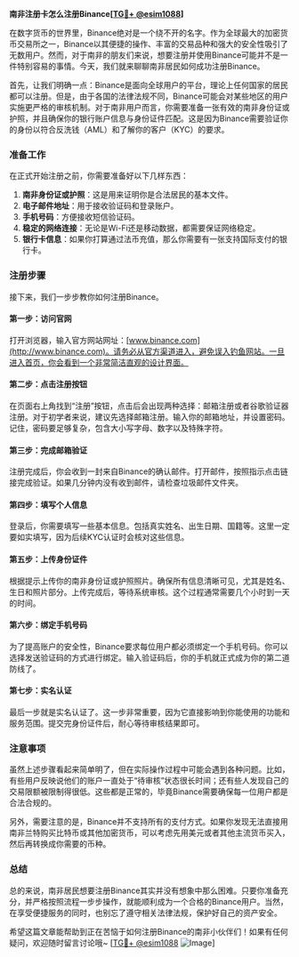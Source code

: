 **南非注册卡怎么注册Binance[[TG💪+ @esim1088](https://t.me/s/esim1088)]**

在数字货币的世界里，Binance绝对是一个绕不开的名字。作为全球最大的加密货币交易所之一，Binance以其便捷的操作、丰富的交易品种和强大的安全性吸引了无数用户。然而，对于南非的朋友们来说，想要注册并使用Binance可能并不是一件特别容易的事情。今天，我们就来聊聊南非居民如何成功注册Binance。

首先，让我们明确一点：Binance是面向全球用户的平台，理论上任何国家的居民都可以注册。但是，由于各国的法律法规不同，Binance可能会对某些地区的用户实施更严格的审核机制。对于南非用户而言，你需要准备一张有效的南非身份证或护照，并且确保你的银行账户信息与身份证件匹配。这是因为Binance需要验证你的身份以符合反洗钱（AML）和了解你的客户（KYC）的要求。

### 准备工作

在正式开始注册之前，你需要准备好以下几样东西：

1. **南非身份证或护照**：这是用来证明你是合法居民的基本文件。
2. **电子邮件地址**：用于接收验证码和登录账户。
3. **手机号码**：方便接收短信验证码。
4. **稳定的网络连接**：无论是Wi-Fi还是移动数据，都需要保证网络稳定。
5. **银行卡信息**：如果你打算通过法币充值，那么你需要有一张支持国际支付的银行卡。

### 注册步骤

接下来，我们一步步教你如何注册Binance。

#### 第一步：访问官网

打开浏览器，输入官方网站网址：[www.binance.com](http://www.binance.com)。请务必从官方渠道进入，避免误入钓鱼网站。一旦进入首页，你会看到一个非常简洁直观的设计界面。

#### 第二步：点击注册按钮

在页面右上角找到“注册”按钮，点击后会出现两种选择：邮箱注册或者谷歌验证器注册。对于初学者来说，建议先选择邮箱注册。输入你的邮箱地址，并设置密码。记住，密码要足够复杂，包含大小写字母、数字以及特殊字符。

#### 第三步：完成邮箱验证

注册完成后，你会收到一封来自Binance的确认邮件。打开邮件，按照指示点击链接完成验证。如果几分钟内没有收到邮件，请检查垃圾邮件文件夹。

#### 第四步：填写个人信息

登录后，你需要填写一些基本信息。包括真实姓名、出生日期、国籍等。这里一定要如实填写，因为后续KYC认证时会核对这些信息。

#### 第五步：上传身份证件

根据提示上传你的南非身份证或护照照片。确保所有信息清晰可见，尤其是姓名、生日和照片部分。上传完成后，等待系统审核。这个过程通常需要几个小时到一天的时间。

#### 第六步：绑定手机号码

为了提高账户的安全性，Binance要求每位用户都必须绑定一个手机号码。你可以选择发送验证码的方式进行绑定。输入验证码后，你的手机就正式成为你的第二道防线了。

#### 第七步：实名认证

最后一步就是实名认证了。这一步非常重要，因为它直接影响到你能使用的功能和服务范围。提交完身份证件后，耐心等待审核结果即可。

### 注意事项

虽然上述步骤看起来简单明了，但在实际操作过程中可能会遇到各种问题。比如，有些用户反映说他们的账户一直处于“待审核”状态很长时间；还有些人发现自己的交易限额被限制得很低。这些都是正常的，毕竟Binance需要确保每一位用户都是合法合规的。

另外，需要注意的是，Binance并不支持所有的支付方式。如果你发现无法直接用南非兰特购买比特币或其他加密货币，可以考虑先用美元或者其他主流货币买入，然后再转换成你需要的币种。

### 总结

总的来说，南非居民想要注册Binance其实并没有想象中那么困难。只要你准备充分，并严格按照流程一步步操作，就能顺利成为一个合格的Binance用户。当然，在享受便捷服务的同时，也别忘了遵守相关法律法规，保护好自己的资产安全。

希望这篇文章能帮助到正在苦恼于如何注册Binance的南非小伙伴们！如果有任何疑问，欢迎随时留言讨论哦~ [[TG💪+ @esim1088](https://t.me/s/esim1088) ![Image](https://i.postimg.cc/4NQfJmqS/Snipaste-2025-05-13-00-14-12.png)]